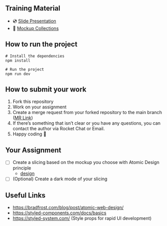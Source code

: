 ## Training Material

- 💿 [Slide Presentation](https://docs.google.com/presentation/d/1KnfPkHj6D_MCKHzgtU9AOGuJLKxKf4kdhqQpRtBpv60/edit?usp=sharing)
- 🎉 [Mockup Collections](https://www.figma.com/file/07Wt6fDKFZhMSyHxWvDybf/Design-Drill---Ready-To-Upload)

## How to run the project

    # Install the dependencies
    npm install

    # Run the project
    npm run dev

## How to submit your work

1.  Fork this repository
2.  Work on your assignment
3.  Create a merge request from your forked repository to the main branch ([MR Link](https://git.seni.cloud/fandy/atomic-styled-components/-/merge_requests/new))
4.  If there’s something that isn’t clear or you have any questions, you can contact the author via Rocket Chat or Email.
5.  Happy coding 🚀

## Your Assignment

- [ ] Create a slicing based on the mockup you choose with Atomic Design principle
    - [design](https://www.figma.com/file/07Wt6fDKFZhMSyHxWvDybf/Design-Drill---Ready-To-Upload?node-id=526%3A159&t=JYvMpYi9p90GgTZC-0)
- [ ] (Optional) Create a dark mode of your slicing

## Useful Links

- https://bradfrost.com/blog/post/atomic-web-design/
- https://styled-components.com/docs/basics
- https://styled-system.com/ (Style props for rapid UI development)
